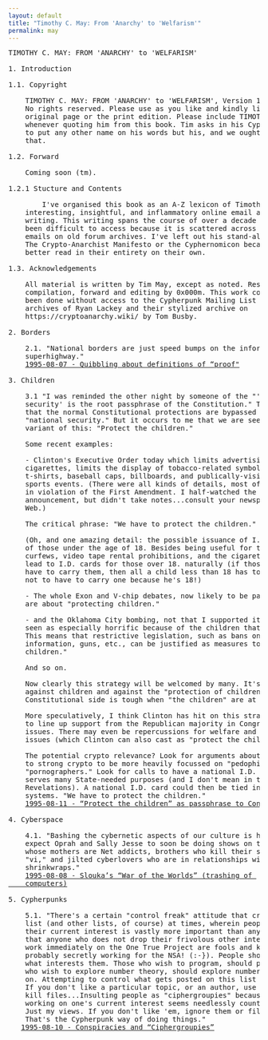 ```yaml
---
layout: default
title: "Timothy C. May: From 'Anarchy' to 'Welfarism'"
permalink: may
---
```

<pre>
TIMOTHY C. MAY: FROM 'ANARCHY' to 'WELFARISM'

1. Introduction

1.1. Copyright

	TIMOTHY C. MAY: FROM 'ANARCHY' to 'WELFARISM', Version 1.0, 2022-05-20. 
	No rights reserved. Please use as you like and kindly link to the 
	original page or the print edition. Please include TIMOTHY C. MAY 
	whenever quoting him from this book. Tim asks in his Cyphernomicon not 
	to put any other name on his words but his, and we ought to respect
	that.

1.2. Forward

 	Coming soon (tm).

1.2.1 Stucture and Contents

        I've organised this book as an A-Z lexicon of Timothy C. May's most 
	interesting, insightful, and inflammatory online email and forum 
	writing. This writing spans the course of over a decade as has hithero 
	been difficult to access because it is scattered across thousands of 
	emails on old forum archives. I've left out his stand-alone pieces like 
	The Crypto-Anarchist Manifesto or the Cyphernomicon because they are 
	better read in their entirety on their own.

1.3. Acknowledgements 

	All material is written by Tim May, except as noted. Research, 
	compilation, forward and editing by 0x000m. This work could not have 
	been done without access to the Cypherpunk Mailing List plaintext 
	archives of Ryan Lackey and their stylized archive on 
	https://cryptoanarchy.wiki/ by Tom Busby.

2. Borders

	2.1. "National borders are just speed bumps on the information 
	superhighway." 
	<a href="https://mailing-list-archive.cryptoanarchy.wiki/archive/1995/08/096910121e38037aef2b4b9bb6400ee771c7ce372222b3a596adddd9add4d577/">1995-08-07 - Quibbling about definitions of “proof"</a>            

3. Children

	3.1 "I was reminded the other night by someone of the "'National 
	security' is the root passphrase of the Constitution." The idea being 
	that the normal Constitutional protections are bypassed by invocation of 
	"national security." But it occurs to me that we are seeing a new 
	variant of this: "Protect the children."

	Some recent examples:

	- Clinton's Executive Order today which limits advertising of 
	cigarettes, limits the display of tobacco-related symbols and words on 
	t-shirts, baseball caps, billboards, and publically-visible signs at 
	sports events. (There were all kinds of details, most of them blatantly 
	in violation of the First Amendment. I half-watched the Clinton 
	announcement, but didn't take notes...consult your newspaper or the 
	Web.)

	The critical phrase: "We have to protect the children."

	(Oh, and one amazing detail: the possible issuance of I.D. cards to all 
	of those under the age of 18. Besides being useful for things like 
	curfews, video tape rental prohibitions, and the cigarette ban, it would 
	lead to I.D. cards for those over 18. naturally (if those over 18 don't 
	have to carry them, then all a child less than 18 has to do is to claim 
	not to have to carry one because he's 18!)

	- The whole Exon and V-chip debates, now likely to be passed by Congress, 
	are about "protecting children."

	- and the Oklahoma City bombing, not that I supported it in any way, was 
	seen as especially horrific because of the children that were killed. 
	This means that restrictive legislation, such as bans on explosives 
	information, guns, etc., can be justified as measures to "protect 
	children."

	And so on.

	Now clearly this strategy will be welcomed by many. It's hard to argue 
	against children and against the "protection of children." Arguing the 
	Constitutional side is tough when "the children" are at issue.

	More speculatively, I think Clinton has hit on this strategy as a way 
	to line up support from the Republican majority in Congress on many key 
	issues. There may even be repercussions for welfare and health care 
	issues (which Clinton can also cast as "protect the children" issues).

	The potential crypto relevance? Look for arguments about limiting access 
	to strong crypto to be more heavily focussed on "pedophiles" and 
	"pornographers." Look for calls to have a national I.D. card--which 
	serves many State-needed purposes (and I don't mean in terms of 
	Revelations). A national I.D. card could then be tied in to GAK/escrow 
	systems. "We have to protect the children." 
	<a href="https://mailing-listarchive.cryptoanarchy.wiki/archive/1995/08/97fd968e94dd433641337c754a893e695a13d37f8e5364fa7406598b8e01a48e/">1995-08-11 - “Protect the children” as passphrase to Constitution</a> 

4. Cyberspace

	4.1. "Bashing the cybernetic aspects of our culture is hot these days. I 
	expect Oprah and Sally Jesse to soon be doing shows on this. Children 
	whose mothers are Net addicts, brothers who kill their sisters for using 
	"vi," and jilted cyberlovers who are in relationships with their 
	shrinkwraps." 
	<a href="https://mailing-list-archive.cryptoanarchy.wiki/archive/1995/08/dde7e50171fd289407933fc8fc8fcb96b2a631b9a9acc6e7b920fff22b288ec8/"">1995-08-08 - Slouka’s “War of the Worlds” (trashing of 
	computers)</a>

5. Cypherpunks

	5.1. "There's a certain "control freak" attitude that creeps into this 
	list (and other lists, of course) at times, wherein people say that 
	their current interest is vastly more important than anything else and 
	that anyone who does not drop their frivolous other interests and begin 
	work immediately on the One True Project are fools and knaves, and are 
	probably secretly working for the NSA! (:-}). People should write about 
	what interests them. Those who wish to program, should program. Those 
	who wish to explore number theory, should explore number theory. And so 
	on. Attempting to control what gets posted on this list is pointless. 
	If you don't like a particular topic, or an author, use filters and 
	kill files...Insulting people as "ciphergroupies" because they are not 
	working on one's current interest seems needlessly counterproductive. 
	Just my views. If you don't like 'em, ignore them or filter them. 
	That's the Cypherpunk way of doing things." 
   <a href="https://mailing-list-archive.cryptoanarchy.wiki/archive/1995/08/1c8e7b55334c834d0281033946bb5c28a4566507452010917d6561ab49b432fd/">1995-08-10 - Conspiracies and “Ciphergroupies”</a>
	

</pre>



